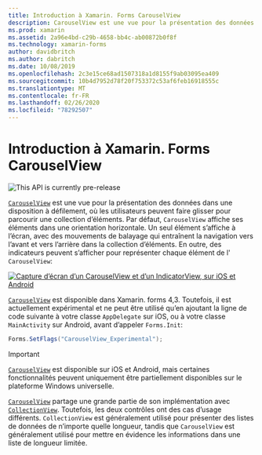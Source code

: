 ```yaml
---
title: Introduction à Xamarin. Forms CarouselView
description: CarouselView est une vue pour la présentation des données dans une disposition à défilement, où les utilisateurs peuvent faire glisser pour parcourir une collection d’éléments.
ms.prod: xamarin
ms.assetid: 2a96e4bd-c29b-4658-bb4c-ab00872b0f8f
ms.technology: xamarin-forms
author: davidbritch
ms.author: dabritch
ms.date: 10/08/2019
ms.openlocfilehash: 2c3e15ce68ad1507318a1d8155f9ab03095ea409
ms.sourcegitcommit: 10b4d7952d78f20f753372c53af6feb16918555c
ms.translationtype: MT
ms.contentlocale: fr-FR
ms.lasthandoff: 02/26/2020
ms.locfileid: "78292507"
---
```

# <a name="xamarinforms-carouselview-introduction"></a>Introduction à Xamarin. Forms CarouselView

![](~/media/shared/preview.png "This API is currently pre-release")

[`CarouselView`](xref:Xamarin.Forms.CarouselView) est une vue pour la présentation des données dans une disposition à défilement, où les utilisateurs peuvent faire glisser pour parcourir une collection d’éléments. Par défaut, `CarouselView` affiche ses éléments dans une orientation horizontale. Un seul élément s’affiche à l’écran, avec des mouvements de balayage qui entraînent la navigation vers l’avant et vers l’arrière dans la collection d’éléments. En outre, des indicateurs peuvent s’afficher pour représenter chaque élément de l' `CarouselView`:

[![Capture d’écran d’un CarouselView et d’un IndicatorView, sur iOS et Android](populate-data-images/indicators.png "Cercles IndicatorView")](populate-data-images/indicators-large.png#lightbox "Cercles IndicatorView")

[`CarouselView`](xref:Xamarin.Forms.CarouselView) est disponible dans Xamarin. forms 4,3. Toutefois, il est actuellement expérimental et ne peut être utilisé qu’en ajoutant la ligne de code suivante à votre classe `AppDelegate` sur iOS, ou à votre classe `MainActivity` sur Android, avant d’appeler `Forms.Init`:

```csharp
Forms.SetFlags("CarouselView_Experimental");
```

> [!IMPORTANT]
> [`CarouselView`](xref:Xamarin.Forms.CarouselView) est disponible sur iOS et Android, mais certaines fonctionnalités peuvent uniquement être partiellement disponibles sur le plateforme Windows universelle.

[`CarouselView`](xref:Xamarin.Forms.CarouselView) partage une grande partie de son implémentation avec [`CollectionView`](xref:Xamarin.Forms.CollectionView). Toutefois, les deux contrôles ont des cas d’usage différents. `CollectionView` est généralement utilisé pour présenter des listes de données de n’importe quelle longueur, tandis que `CarouselView` est généralement utilisé pour mettre en évidence les informations dans une liste de longueur limitée.
